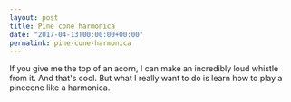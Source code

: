 ```yaml
---
layout: post
title: Pine cone harmonica
date: "2017-04-13T00:00:00+00:00"
permalink: pine-cone-harmonica
---
```


If you give me the top of an acorn, I can make an incredibly loud whistle from it. And that's cool. But what I really want to do is learn how to play a pinecone like a harmonica.
